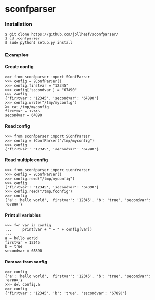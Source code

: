 sconfparser
===========

### Installation

	$ git clone https://github.com/jollheef/sconfparser/
	$ cd sconfparser
	$ sudo python3 setup.py install

### Examples

#### Create config

	>>> from sconfparser import SConfParser
	>>> config = SConfParser()
	>>> config.firstvar = "12345"
	>>> config['secondvar'] = "67890"
	>>> config
	{'firstvar': '12345', 'secondvar': '67890'}
	>>> config.write("/tmp/myconfig")
	λ> cat /tmp/myconfig 
	firstvar = 12345
	secondvar = 67890

#### Read config

	>>> from sconfparser import SConfParser
	>>> config = SConfParser("/tmp/myconfig")
	>>> config
	{'firstvar': '12345', 'secondvar': '67890'}

#### Read multiple config

	>>> from sconfparser import SConfParser
	>>> config = SConfParser()
	>>> config.read("/tmp/myconfig")
	>>> config
	{'firstvar': '12345', 'secondvar': '67890'}
	>>> config.read("/tmp/fconfig")
	>>> config
	{'a': 'hello world', 'firstvar': '12345', 'b': 'true', 'secondvar': '67890'}

#### Print all variables

	>>> for var in config:
	...     print(var + " = " + config[var])
	... 
	a = hello world
	firstvar = 12345
	b = true
	secondvar = 67890

#### Remove from config

	>>> config
	{'a': 'hello world', 'firstvar': '12345', 'b': 'true', 'secondvar': '67890'}
	>>> del config.a
	>>> config
	{'firstvar': '12345', 'b': 'true', 'secondvar': '67890'}
